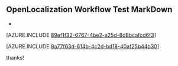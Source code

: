 ## OpenLocalization Workflow Test MarkDown
* 

[AZURE.INCLUDE [89ef1f32-6767-4be2-a25d-8d8bcafcd6f3](calleeMd1.md)]



[AZURE.INCLUDE [9a77f63d-614b-4c2d-bd18-40af25b44b30](calleeMd2.md)]

 
thanks!